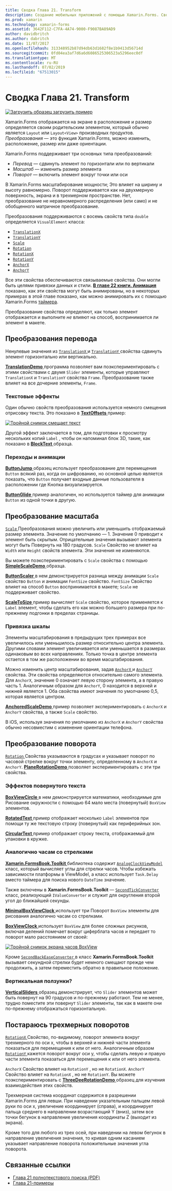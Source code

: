 ```yaml
---
title: Сводка Глава 21. Transform
description: Создание мобильных приложений с помощью Xamarin.Forms. Сводка Глава 21. Transform
ms.prod: xamarin
ms.technology: xamarin-forms
ms.assetid: 3642F112-C7FA-4A74-9000-F9087BA89AD9
author: davidbritch
ms.author: dabritch
ms.date: 11/07/2017
ms.openlocfilehash: 313348952b87d94db63d1682f8e1b9413d56714d
ms.sourcegitcommit: 0fd04ea3af7d6a6d6086525306523a5296eec0df
ms.translationtype: MT
ms.contentlocale: ru-RU
ms.lasthandoff: 07/02/2019
ms.locfileid: "67513015"
---
```

# <a name="summary-of-chapter-21-transforms"></a>Сводка Глава 21. Transform

[![Загрузить образец](~/media/shared/download.png) загрузить пример](https://github.com/xamarin/xamarin-forms-book-samples/tree/master/Chapter21)

Xamarin.Forms отображается на экране в расположение и размер определяется своим родительским элементом, который обычно является `Layout` или `Layout<View>` производных продуктов. *Преобразования* — это функция Xamarin.Forms, можно изменить, расположение, размер или даже ориентации.

Xamarin.Forms поддерживает три основных типа преобразований:

- *Перевод* &mdash; сдвинуть элемент по горизонтали или по вертикали
- *Масштаб* &mdash; изменить размер элемента
- *Поворот* &mdash; включить элемент вокруг точки или оси

В Xamarin.Forms масштабирование мощности; Это влияет на ширину и высоту равномерно. Поворот поддерживается как на двухмерную поверхность, экрана и в трехмерном пространстве. Нет, преобразование не неравномерного распределения (или само) и не обобщенного матричное преобразование.

Преобразования поддерживаются с восемь свойств типа `double` определяется `VisualElement` класса:

- [`TranslationX`](xref:Xamarin.Forms.VisualElement.TranslationX)
- [`TranslationY`](xref:Xamarin.Forms.VisualElement.TranslationY)
- [`Scale`](xref:Xamarin.Forms.VisualElement.Scale)
- [`Rotation`](xref:Xamarin.Forms.VisualElement.Rotation)
- [`RotationX`](xref:Xamarin.Forms.VisualElement.RotationX)
- [`RotationY`](xref:Xamarin.Forms.VisualElement.RotationY)
- [`AnchorX`](xref:Xamarin.Forms.VisualElement.AnchorX)
- [`AnchorY`](xref:Xamarin.Forms.VisualElement.AnchorY)

Все эти свойства обеспечиваются связываемые свойства. Они могли быть целями привязки данных и стили. [**В главе 22 книги. Анимация** ](~/xamarin-forms/creating-mobile-apps-xamarin-forms/summaries/chapter22.md) показано, как эти свойства могут быть анимированы, но в некоторых примерах в этой главе показано, как можно анимировать их с помощью Xamarin.Forms [таймера](~/xamarin-forms/platform/device.md#devicestarttimer).

Преобразование свойства определяют, как только элемент отображается и выполните *не* влияют на способ, воспринимается ли элемент в макете.

## <a name="the-translation-transform"></a>Преобразования перевода

Ненулевые значения из [ `TranslationX` ](xref:Xamarin.Forms.VisualElement.TranslationX) и [ `TranslationY` ](xref:Xamarin.Forms.VisualElement.TranslationY) свойства сдвинуть элемент горизонтально или вертикально.

[ **TranslationDemo** ](https://github.com/xamarin/xamarin-forms-book-samples/tree/master/Chapter21/TranslationDemo) программа позволяет вам поэкспериментировать с этими свойствами с двумя `Slider` элементы, которые управляют `TranslationX` и `TranslationY` свойства `Frame`. Преобразование также влияет на все дочерние элементы, `Frame`.

### <a name="text-effects"></a>Текстовые эффекты

Один обычно свойств преобразования используется немного смещения отрисовку текста. Это показано в [ **TextOffsets** ](https://github.com/xamarin/xamarin-forms-book-samples/tree/master/Chapter21/TextOffsets) пример:

[![Тройной снимок смещает текст](images/ch21fg03-small.png "смещает текст")](images/ch21fg03-large.png#lightbox "смещает текст")

Другой эффект заключается в том, для подготовки к просмотру нескольких копий `Label` , чтобы он напоминал блок 3D, такие, как показано в [ **BlockText** ](https://github.com/xamarin/xamarin-forms-book-samples/tree/master/Chapter21/BlockText) образца.

### <a name="jumps-and-animations"></a>Переходы и анимации

[ **ButtonJump** ](https://github.com/xamarin/xamarin-forms-book-samples/tree/master/Chapter21/ButtonJump) образец использует преобразование для перемещения `Button` всякий раз, когда он шифрованию, но основной целью является показать, что `Button` получает входные данные пользователя в расположении где Кнопка визуализируется.

[ **ButtonGlide** ](https://github.com/xamarin/xamarin-forms-book-samples/tree/master/Chapter21/ButtonGlide) пример аналогичен, но используется таймер для анимации `Button` из одной точки в другую.

## <a name="the-scale-transform"></a>Преобразование масштаба

[ `Scale` ](xref:Xamarin.Forms.VisualElement.Scale) Преобразования можно увеличить или уменьшить отображаемый размер элемента. Значение по умолчанию — 1. Значение 0 приводит к элемент быть скрытым. Отрицательные значения вызывают элемента могут быть Повернуть на 180 градусов. `Scale` Свойство не влияет на `Width` или `Height` свойств элемента. Эти значения не изменяются.

Вы можете поэкспериментировать с `Scale` свойства с помощью [ **SimpleScaleDemo** ](https://github.com/xamarin/xamarin-forms-book-samples/tree/master/Chapter21/SimpleScaleDemo) образца.

[ **ButtonScaler** ](https://github.com/xamarin/xamarin-forms-book-samples/tree/master/Chapter21/ButtonScaler) в нем демонстрируется разница между анимации `Scale` свойство `Button` и анимации `FontSize` свойство. `FontSize` Свойство влияет на способ `Button` воспринимается в макете; `Scale` не поддерживает свойство.

[ **ScaleToSize** ](https://github.com/xamarin/xamarin-forms-book-samples/tree/master/Chapter21/ScaleToSize) пример вычисляет `Scale` свойство, которое применяется к `Label` элемент, чтобы сделать его как можно большего размера при по-прежнему подгонки в пределах страницы.

### <a name="anchoring-the-scale"></a>Привязка шкалы

Элементы масштабирования в предыдущих трех примерах все увеличилось или уменьшилось размер относительно центра элемента. Другими словами элемент увеличивается или уменьшается в размерах одинаковым во всех направлениях. Только точка в центре элемента остается в том же расположении во время масштабирования.

Можно изменить центр масштабирования, задав [ `AnchorX` ](xref:Xamarin.Forms.VisualElement.AnchorX) и [ `AnchorY` ](xref:Xamarin.Forms.VisualElement.AnchorY) свойства. Эти свойства определяются относительно самого элемента. Для `AnchorX`, значение 0 означает левую сторону элемента, а в правую часть 1. Аналогичным образом для `AnchorY`, 0 находится в верхней и нижней является 1. Оба свойства имеют значения по умолчанию 0,5, которая является центром.

[ **AnchoredScaleDemo** ](https://github.com/xamarin/xamarin-forms-book-samples/tree/master/Chapter21/AnchoredScaleDemo) пример позволяет экспериментировать с `AnchorX` и `AnchorY` свойства, а также `Scale` свойство.

В iOS, используя значения по умолчанию из `AnchorX` и `AnchorY` свойства обычно несовместим с изменение ориентации телефона.

## <a name="the-rotation-transform"></a>Преобразование поворота

[ `Rotation` ](xref:Xamarin.Forms.VisualElement.Rotation) Свойства указываются в градусах и указывает поворот по часовой стрелке вокруг точки элементу, определенному в `AnchorX` и `AnchorY`. [ **PlaneRotationDemo** ](https://github.com/xamarin/xamarin-forms-book-samples/tree/master/Chapter21/PlaneRotationDemo) позволяет экспериментировать с эти три свойства.

### <a name="rotated-text-effects"></a>Эффектов повернутого текста

[ **BoxViewCircle** ](https://github.com/xamarin/xamarin-forms-book-samples/tree/master/Chapter21/BoxViewCircle) в нем демонстрируется математики, необходимые для Рисование окружности с помощью 64 мало места (повернутый) `BoxView` элементов.

[ **RotatedText** ](https://github.com/xamarin/xamarin-forms-book-samples/tree/master/Chapter21/RotatedText) пример отображает несколько `Label` элементов при помощи ту же текстовую строку (повернутый) как периферийных зон.

[ **CircularText** ](https://github.com/xamarin/xamarin-forms-book-samples/tree/master/Chapter21/CircularText) пример отображает строку текста, отображаемый для упаковки в кружке.

### <a name="an-analog-clock"></a>Аналогично часам со стрелками

[ **Xamarin.FormsBook.Toolkit** ](https://github.com/xamarin/xamarin-forms-book-samples/tree/master/Libraries/Xamarin.FormsBook.Toolkit) библиотека содержит [ `AnalogClockViewModel` ](https://github.com/xamarin/xamarin-forms-book-samples/blob/master/Libraries/Xamarin.FormsBook.Toolkit/Xamarin.FormsBook.Toolkit/AnalogClockViewModel.cs) класс, который вычисляет углы для стрелки часов. Чтобы избежать зависимости платформы в ViewModel, а класс использует `Task.Delay` вместо таймера для поиска нового `DateTime` значение.

Также включены в **Xamarin.FormsBook.Toolkit** — [ `SecondTickConverter` ](https://github.com/xamarin/xamarin-forms-book-samples/blob/master/Libraries/Xamarin.FormsBook.Toolkit/Xamarin.FormsBook.Toolkit/SecondTickConverter.cs) класс, реализующий `IValueConverter` и служит для округления второй угол до ближайшей секунды.

[ **MinimalBoxViewClock** ](https://github.com/xamarin/xamarin-forms-book-samples/tree/master/Chapter21/MinimalBoxViewClock) использует три Поворот `BoxView` элементы для рисования аналогично часам со стрелками.

[ **BoxViewClock** ](https://github.com/xamarin/xamarin-forms-book-samples/tree/master/Chapter21/BoxViewClock) использует `BoxView` для более сложных рисунков, включая делений помечает вокруг циферблата часов и передает то поворот мало расстоянием от своей:

[![Тройной снимок экрана часов BoxView](images/ch21fg17-small.png "аналоговый циферблата")](images/ch21fg17-large.png#lightbox "аналоговый циферблата")

Кроме [ `SecondBackEaseConverter` ](https://github.com/xamarin/xamarin-forms-book-samples/blob/master/Libraries/Xamarin.FormsBook.Toolkit/Xamarin.FormsBook.Toolkit/SecondBackEaseConverter.cs) в класс **Xamarin.FormsBook.Toolkit** вызывает секундной стрелки будет немного смещают прежде чем продолжить, а затем переместить обратно в правильное положение.

### <a name="vertical-sliders"></a>Вертикальная ползунки?

[ **VerticalSliders** ](https://github.com/xamarin/xamarin-forms-book-samples/tree/master/Chapter21/VerticalSliders) образец демонстрирует, что `Slider` элементов может быть повернут на 90 градусов и по-прежнему работают. Тем не менее, трудно поместите эти повернут `Slider` элементы, так как в макете они по-прежнему отображаться горизонтальную.

## <a name="3d-ish-rotations"></a>Постараюсь трехмерных поворотов

[ `RotationX` ](xref:Xamarin.Forms.VisualElement.RotationX) Свойство, по-видимому, поворот элемента вокруг трехмерного по оси x, чтобы в верхней и нижней части элемента показаться для перемещения к или от него. Аналогичным образом [ `RotationY` ](xref:Xamarin.Forms.VisualElement.RotationY) кажется поворот вокруг оси y, чтобы сделать левую и правую части элемента показаться для перемещения к или от него элемента.

`AnchorX` Свойство влияет на `RotationY` , но не `RotationX`. `AnchorY` Свойство влияет на `RotationX` , но не `RotationY`. Вы можете поэкспериментировать с [ **ThreeDeeRotationDemo** ](https://github.com/xamarin/xamarin-forms-book-samples/tree/master/Chapter21/ThreeDeeRotationDemo) образец для изучения взаимодействия этих свойств.

Трехмерная система координат содержится в разрешении Xamarin.Forms для левши. При наведении указательным пальцем левой руки по оси x, увеличение координирует (справа), и координирует пальца среднего в направлении возрастающий Y (вниз), затем все точки бегунок в направление увеличения координаты Z (выходит из экрана).

Кроме того для любого из трех осей, при наведении на левом бегунок в направление увеличения значения, то кривая одним касанием указывает направление поворота положительные значения угла поворота.



## <a name="related-links"></a>Связанные ссылки

- [Глава 21 полнотекстового поиска (PDF)](https://download.xamarin.com/developer/xamarin-forms-book/XamarinFormsBook-Ch21-Apr2016.pdf)
- [Глава 21-примеры](https://github.com/xamarin/xamarin-forms-book-samples/tree/master/Chapter21)

